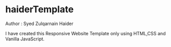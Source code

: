 # haiderTemplate

Author : Syed Zulqarnain Haider

I have created this Responsive Website Template only using HTML,CSS and Vanilla JavaScript.

